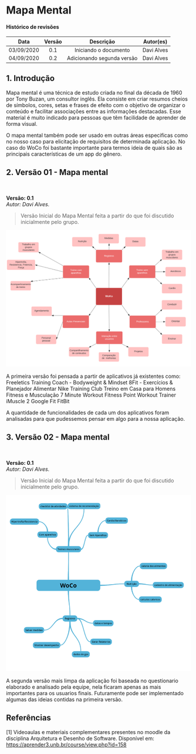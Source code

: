 # Mapa Mental

#### Histórico de revisões
|   Data   |  Versão  |        Descrição       |          Autor(es)          |
|:--------:|:--------:|:----------------------:|:---------------------------:|
|03/09/2020|   0.1    | Iniciando o documento       |  Davi Alves  |
|04/09/2020|   0.2    | Adicionando segunda versão | Davi Alves |

## 1. Introdução

Mapa mental é uma técnica de estudo criada no final da década de 1960 por Tony Buzan, um consultor inglês. Ela consiste em criar resumos cheios de símbolos, cores, setas e frases de efeito com o objetivo de organizar o conteúdo e facilitar associações entre as informações destacadas. Esse material é muito indicado para pessoas que têm facilidade de aprender de forma visual.

O mapa mental também pode ser usado em outras áreas especificas como no nosso caso para elicitação de requisitos de determinada aplicação. No caso do WoCo foi bastante importante para termos ideia de quais são as principais características de um app do gênero.

## 2. Versão 01 - Mapa mental

</br>

**Versão: 0.1** </br>
*Autor: Davi Alves.*

> Versão Inicial do Mapa Mental feita a partir do que foi discutido inicialmente pelo grupo.

![WOCO mapa-mental](./mapa-mental-v01.png)
</br>

A primeira versão foi pensada a partir de aplicativos já existentes como:
Freeletics Training Coach - Bodyweight & Mindset
8Fit - Exercícios & Planejador Alimentar
Nike Training Club
Treino em Casa para Homens
Fitness e Musculação
7 Minute Workout
Fitness Point
Workout Trainer
iMuscle 2
Google Fit
FitBit

A quantidade de funcionalidades de cada um dos aplicativos foram analisadas para que pudessemos pensar em algo para a nossa aplicação.

## 3. Versão 02 - Mapa mental

</br>

**Versão: 0.1** </br>
*Autor: Davi Alves.*

> Versão Inicial do Mapa Mental feita a partir do que foi discutido inicialmente pelo grupo.

![WOCO mapa-mental](./mapa-mental-v02.png)
</br>

A segunda versão mais limpa da aplicação foi baseada no questionario elaborado e analisado pela equipe, nela ficaram apenas as mais importantes para os usuarios finais. Futuramente pode ser implementado algumas das ideias contidas na primeira versão.

## Referências

[1] Videoaulas e materiais complementares presentes no moodle da disciplina Arquitetura e Desenho de Software. Disponível em: https://aprender3.unb.br/course/view.php?id=158
